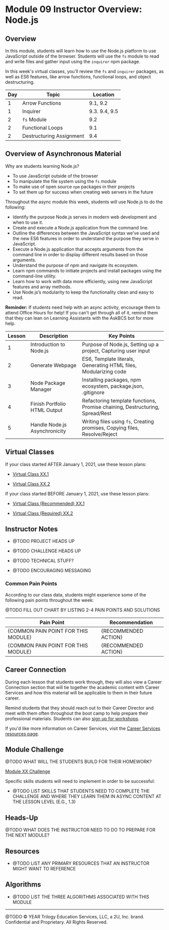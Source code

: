# Module 09 Instructor Overview: Node.js

## Overview

In this module, students will learn how to use the Node.js platform to use JavaScript outside of the browser. Students will use the `fs` module to read and write files and gather input using the `inquirer` npm package.

In this week's virtual classes, you'll review the `fs` and `inquirer` packages, as well as ES6 features, like arrow functions, functional loops, and object destructuring.

| Day | Topic                    | Location      |
| --- | ------------------------ | ------------- |
| 1   | Arrow Functions          | 9.1, 9.2      |
| 1   | Inquirer                 | 9.3. 9.4, 9.5 |
| 2   | `fs` Module              | 9.2           |
| 2   | Functional Loops         | 9.1           |
| 2   | Destructuring Assignment | 9.4           |

## Overview of Asynchronous Material

Why are students learning Node.js?

* To use JavaScript outside of the browser
* To manipulate the file system using the `fs` module
* To make use of open source `npm` packages in their projects
* To set them up for success when creating web servers in the future

Throughout the async module this week, students will use Node.js to do the following:

* Identify the purpose Node.js serves in modern web development and when to use it.
* Create and execute a Node.js application from the command line.
* Outline the differences between the JavaScript syntax we've used and the new ES6 features in order to understand the purpose they serve in JavaScript.
* Execute a Node.js application that accepts arguments from the command line in order to display different results based on those arguments.
* Understand the purpose of npm and navigate its ecosystem.
* Learn npm commands to initiate projects and install packages using the command-line utility.
* Learn how to work with data more efficiently, using new JavaScript features and array methods.
* Use Node.js’s modularity to keep the functionality clean and easy to read.

**Reminder:** If students need help with an async activity, encourage them to attend Office Hours for help! If you can’t get through all of it, remind them that they can lean on Learning Assistants with the AskBCS bot for more help.

| Lesson | Description                   | Key Points                                                                   |
| ------ | ----------------------------- | ---------------------------------------------------------------------------- |
| 1      | Introduction to Node.js       | Purpose of Node.js, Setting up a project, Capturing user input               |
| 2      | Generate Webpage              | ES6, Template literals, Generating HTML files, Modularizing code             |
| 3      | Node Package Manager          | Installing packages, npm ecosystem, package.json, .gitignore                 |
| 4      | Finish Portfolio HTML Output  | Refactoring template functions, Promise chaining, Destructuring, Spread/Rest |
| 5      | Handle Node.js Asynchronicity | Writing files using `fs`, Creating promises, Copying files, Resolve/Reject   |

## Virtual Classes

If your class started AFTER January 1, 2021, use these lesson plans:

* [Virtual Class XX.1](./XX.1-REQUIRED.md)

* [Virtual Class XX.2](./XX.2-REQUIRED.md)

If your class started BEFORE January 1, 2021, use these lesson plans:

* [Virtual Class (Recommended) XX.1](./XX.1-RECOMMENDED.md)

* [Virtual Class (Required) XX.2](./XX.2-REQUIRED.md)

## Instructor Notes

* @TODO PROJECT HEADS UP

* @TODO CHALLENGE HEADS UP

* @TODO TECHNICAL STUFF?

* @TODO ENCOURAGING MESSAGING

### Common Pain Points

According to our class data, students might experience some of the following pain points throughout the week:

@TODO FILL OUT CHART BY LISTING 2-4 PAIN POINTS AND SOLUTIONS

| Pain Point                          | Recommendation       |
| ----------------------------------- | -------------------- |
| {COMMON PAIN POINT FOR THIS MODULE} | {RECOMMENDED ACTION} |
| {COMMON PAIN POINT FOR THIS MODULE} | {RECOMMENDED ACTION} |

## Career Connection

During each lesson that students work through, they will also view a Career Connection section that will tie together the academic content with Career Services and how this material will be applicable to them in their future career.

Remind students that they should reach out to their Career Director and meet with them often throughout the boot camp to help prepare their professional materials. Students can also [sign up for workshops](https://careerservicesonlineevents.splashthat.com/).

If you'd like more information on Career Services, visit the [Career Services resources page](https://mycareerspot.org/).

## Module Challenge

@TODO WHAT WILL THE STUDENTS BUILD FOR THEIR HOMEWORK?

[Module XX Challenge](../../01-Class-Content/{XX-TITLE}/02-Challenge)

Specific skills students will need to implement in order to be successful:

* @TODO LIST SKILLS THAT STUDENTS NEED TO COMPLETE THE CHALLENGE AND WHERE THEY LEARN THEM IN ASYNC CONTENT AT THE LESSON LEVEL (E.G., 1.3)

## Heads-Up

@TODO WHAT DOES THE INSTRUCTOR NEED TO DO TO PREPARE FOR THE NEXT MODULE?

## Resources

* @TODO LIST ANY PRIMARY RESOURCES THAT AN INSTRUCTOR MIGHT WANT TO REFERENCE

## Algorithms

* @TODO LIST THE THREE ALGORITHMS ASSOCIATED WITH THIS MODULE

- - -
@TODO © YEAR Trilogy Education Services, LLC, a 2U, Inc. brand. Confidential and Proprietary. All Rights Reserved.
